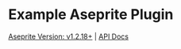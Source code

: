 # Example Aseprite Plugin
[Aseprite Version: v1.2.18+](https://github.com/aseprite/aseprite/releases) |
[API Docs](https://github.com/aseprite/api/blob/master/api/plugin.md)

